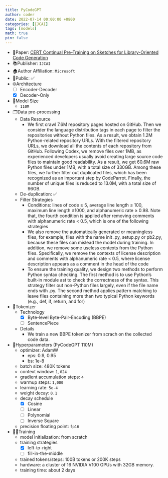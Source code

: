 ```yaml
---
title: PyCodeGPT
author: coder
date: 2022-07-14 00:00:00 +0800
categories: [IJCAI]
tags: [models]
math: true
pin: false
---
```


- 📙Paper: [CERT Continual Pre-Training on Sketches for Library-Oriented Code Generation](https://arxiv.org/pdf/2206.06888.pdf)
- 📚Publisher: `IJCAI`
- 🏠Author Affiliation: `Microsoft`
- 🔑Public: ✅
- 🌐Architecture
  + [ ] Encoder-Decoder
  + [x] Decoder-Only
- 📏Model Size
  + `110M`
- 🗂️Data pre-processing
  + Data Resource
    * We first crawl 7.6M repository pages hosted on GitHub. Then we consider the language distribution tags in each page to filter the repositories without Python files. As a result, we obtain 1.2M Python-related repository URLs. With the filtered repository URLs, we download all the contents of each repository from GitHub. Following Codex, we remove files over 1MB, as experienced developers usually avoid creating large source code files to maintain good readability. As a result, we get 60.6M raw Python files under 1MB, with a total size of 330GB. Among these files, we further filter out duplicated files, which has been recognized as an important step by CodeParrot. Finally, the number of unique files is reduced to 13.0M, with a total size of 96GB.
  + De-duplication: ✅
  + Filter Strategies
    * Conditions: lines of code ≥ 5, average line length ≤ 100, maximum line length ≤1000, and alphanumeric rate ≥ 0.98.  Note that, the fourth condition is applied after removing comments with alphanumeric rate < 0.5, which is one of the following strategies
    * We also remove the automatically generated or meaningless files, for example, files with the name init .py, setup.py or pb2.py, because these files can mislead the model during training. In addition, we remove some useless contexts from the Python files. Specifically, we remove the contexts of license description and comments with alphanumeric rate < 0.5, where license description appears as a comment in the head of the code
    * To ensure the training quality, we design two methods to perform Python syntax checking. The first method is to use Python’s built-in module ast to check the correctness of the syntax. This strategy filter out non-Python files largely, even if the file name ends with .py. The second method applies pattern matching to leave files containing more than two typical Python keywords (e.g., def, if, return, and for)
- 🍉Tokenizer
  + Technology
    * [x] Byte-level Byte-Pair-Encoding (BBPE)
    * [ ] SentencePiece
  + Details
    * We train a new BBPE tokenizer from scrach on the collected code data.
- 🧪Hyperparameters (PyCodeGPT 110M)
  + optimizer: AdamW
    * eps: 0.9, 0.95
    * bs: 1e-8
  + batch size: 480K tokens
  + context window: `1,024`
  + gradient accumulation steps: `4`
  + warmup steps: `1,000`
  + learning rate: `5e-4`
  + weight decay: `0.1`
  + decay schedule
    * [x] Cosine
    * [ ] Linear
    * [ ] Polynomial
    * [ ] Inverse Square
  + precision floating point: `fp16`
- 🏃‍♀️Training
  + model initialization: from scratch
  + training strategies
    * [x] left-to-right
    * [ ] fill-in-the-middle
  + trained tokens/steps: 100B tokens or 200K steps
  + hardware: a cluster of 16 NVIDIA V100 GPUs with 32GB memory.
  + training time: about 2 days
